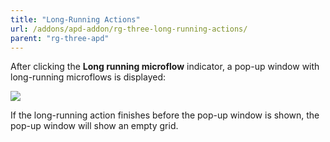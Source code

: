 ```yaml
---
title: "Long-Running Actions"
url: /addons/apd-addon/rg-three-long-running-actions/
parent: "rg-three-apd"
---
```


After clicking the **Long running microflow** indicator, a pop-up window with long-running microflows is displayed:

 ![](attachments/rg-three/long-running-actions.png)

If the long-running action finishes before the pop-up window is shown, the pop-up window will show an empty grid.
